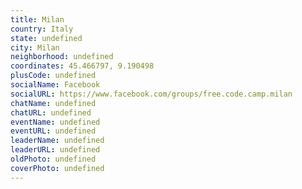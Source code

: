 ```yaml
---
title: Milan
country: Italy
state: undefined
city: Milan
neighborhood: undefined
coordinates: 45.466797, 9.190498
plusCode: undefined
socialName: Facebook
socialURL: https://www.facebook.com/groups/free.code.camp.milan
chatName: undefined
chatURL: undefined
eventName: undefined
eventURL: undefined
leaderName: undefined
leaderURL: undefined
oldPhoto: undefined
coverPhoto: undefined
---
```

